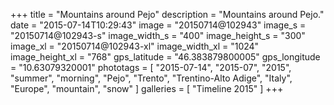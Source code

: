 +++
title = "Mountains around Pejo"
description = "Mountains around Pejo."
date = "2015-07-14T10:29:43"
image = "20150714@102943"
image_s = "20150714@102943-s"
image_width_s = "400"
image_height_s = "300"
image_xl = "20150714@102943-xl"
image_width_xl = "1024"
image_height_xl = "768"
gps_latitude = "46.383879800005"
gps_longitude = "10.63079320001"
phototags = [ "2015-07-14", "2015-07", "2015", "summer", "morning", "Pejo", "Trento", "Trentino-Alto Adige", "Italy", "Europe", "mountain", "snow" ]
galleries = [ "Timeline 2015" ]
+++
